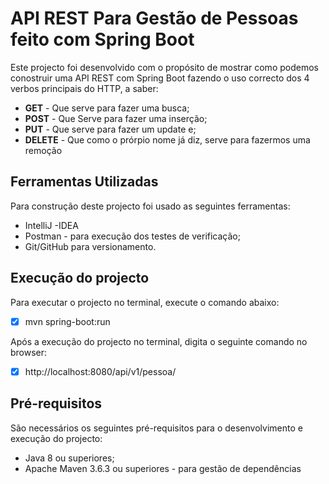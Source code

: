 # API REST Para Gestão de Pessoas feito com Spring Boot

Este projecto foi desenvolvido com o propósito de mostrar como podemos conostruir uma API REST com Spring Boot fazendo o uso correcto dos 4 verbos principais do HTTP, a saber:
- **GET** - Que serve para fazer uma busca;
- **POST** - Que Serve para fazer uma inserção;
- **PUT** - Que serve para fazer um update e;
- **DELETE** - Que como o prórpio nome já diz, serve para fazermos uma remoção

## Ferramentas Utilizadas
Para construção deste projecto foi usado as seguintes ferramentas:
- IntelliJ -IDEA
- Postman - para execução dos testes de verificação;
- Git/GitHub para versionamento.

## Execução do projecto
Para executar o projecto no terminal, execute o comando abaixo:
- [x] mvn spring-boot:run

Após a execução do projecto no terminal, digita o seguinte comando no browser:
- [x] http://localhost:8080/api/v1/pessoa/

## Pré-requisitos
São necessários os seguintes pré-requisitos para o desenvolvimento e execução do projecto:
- Java 8 ou superiores;
- Apache Maven 3.6.3 ou superiores - para gestão de dependências
